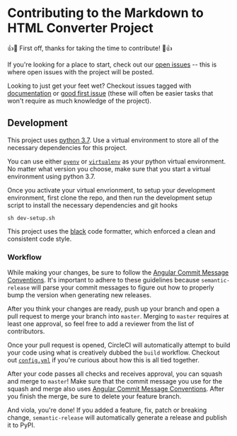 # Contributing to the Markdown to HTML Converter Project

👍🎉 First off, thanks for taking the time to contribute! 🎉👍

If you're looking for a place to start, check out our [open issues](https://github.com/AumitLeon/markdown_html_converter/issues) -- this is where open issues with the project will be posted. 

Looking to just get your feet wet? Checkout issues tagged with [documentation](https://github.com/AumitLeon/markdown_html_converter/issues?q=is%3Aopen+is%3Aissue+label%3Adocumentation) or [good first issue](https://github.com/AumitLeon/markdown_html_converter/issues?q=is%3Aopen+is%3Aissue+label%3A%22good+first+issue%22) (these will often be easier tasks that won't require as much knowledge of the project). 

## Development

This project uses [python 3.7](https://www.python.org/downloads/). Use a virtual environment to store all of the necessary dependencies for this project.

You can use either [`pyenv`](https://github.com/pyenv/pyenv) or [`virtualenv`](https://virtualenv.pypa.io/en/latest/) as your python virtual environment. No matter what version you choose, make sure that you start a virtual environment using python 3.7. 

Once you activate your virtual envrionment, to setup your development environment, first clone the repo, and then run the development setup script to install the necessary dependencies and git hooks
```
sh dev-setup.sh
```

This project uses the [black](https://github.com/psf/black) code formatter, which enforced a clean and consistent code style. 

### Workflow
While making your changes, be sure to follow the [Angular Commit Message Conventions](https://github.com/angular/angular.js/blob/master/DEVELOPERS.md#-git-commit-guidelines). It's important to adhere to these guidelines because `semantic-release` will parse your commit messages to figure out how to properly bump the version when generating new releases. 

After you think your changes are ready, push up your branch and open a pull request to merge your branch into `master`. Merging to `master` requires at least one approval, so feel free to add a reviewer from the list of contributors. 

Once your pull request is opened, CircleCI will automatically attempt to build your code using what is creatively dubbed the `build` workflow. Checkout out [`config.yml`](.circleci/config.yml) if you're curious about how this is all tied together. 

After your code passes all checks and receives approval, you can squash and merge to `master`! Make sure that the commit message you use for the squash and merge also uses [Angular Commit Message Conventions](https://github.com/angular/angular.js/blob/master/DEVELOPERS.md#-git-commit-guidelines). After you finish the merge, be sure to delete your feature branch.

And viola, you're done! If you added a feature, fix, patch or breaking change, `semantic-release` will automatically generate a release and publish it to PyPI. 
